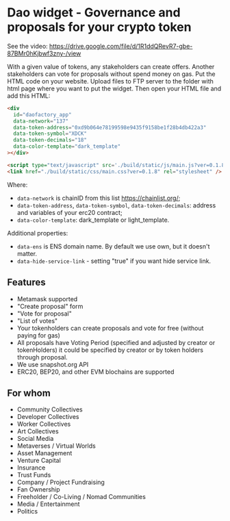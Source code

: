 # Dao widget -  Governance and proposals for your crypto token

See the video:  <https://drive.google.com/file/d/1R1ddQRevR7-gbe-87BMr0hKjbwf3zny-/view>

With a given value of tokens, any stakeholders can create offers. Another stakeholders can vote for proposals without spend money on gas. Put the HTML code on your website. Upload files to FTP server to the folder with html page where you want to put the widget. Then open your HTML file and add this HTML:

```html
<div
  id="daofactory_app"
  data-network="137"
  data-token-address="0xd9b064e78199598e9435f9158be1f28b4db422a3"
  data-token-symbol="XDCK"
  data-token-decimals="18"
  data-color-template="dark_template"
></div>

<script type="text/javascript" src='./build/static/js/main.js?ver=0.1.8'></script>
<link href="./build/static/css/main.css?ver=0.1.8" rel="stylesheet" />
```

Where:

- `data-network` is chainID from this list <https://chainlist.org/>;
- `data-token-address`, `data-token-symbol`, `data-token-decimals`: address and variables of your erc20 contract;
- `data-color-template`: dark_template or light_template.

Additional properties:

- `data-ens` is ENS domain name. By default we use own, but it doesn't matter.
- `data-hide-service-link` - setting "true" if you want hide service link.

## Features

- Metamask supported
- "Create proposal" form
- "Vote for proposal"
- "List of votes"
- Your tokenholders can create proposals and vote for free (without paying for gas)
- All proposals have Voting Period (specified and adjusted by creator or tokenHolders) it could be specified by creator or by token holders through proposal.
- We use snapshot.org API
- ERC20, BEP20, and other EVM blochains are supported

## For whom

- Community Collectives
- Developer Collectives
- Worker Collectives
- Art Collectives
- Social Media
- Metaverses / Virtual Worlds
- Asset Management
- Venture Capital
- Insurance
- Trust Funds
- Company / Project Fundraising
- Fan Ownership
- Freeholder / Co-Living / Nomad Communities
- Media / Entertainment
- Politics
